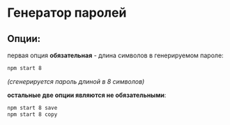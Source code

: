 # Генератор паролей

## Опции:

первая опция **обязательная** - длина символов в генерируемом пароле:

```bash
npm start 8
```

_(сгенерируется пароль длиной в 8 символов)_

**остальные две опции являются не обязательными**:

```bash
npm start 8 save
npm start 8 copy
```
